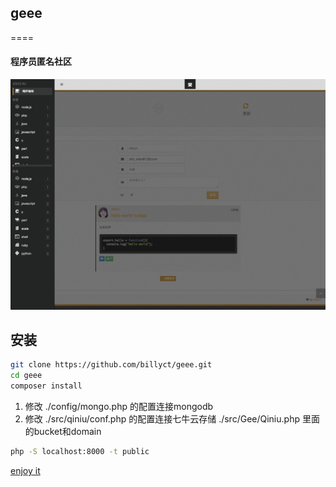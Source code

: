 ## geee
====
#### 程序员匿名社区
![image](https://github.com/billyct/geee/raw/master/screenshots/geee.png)


安装
-------
```bash
git clone https://github.com/billyct/geee.git
cd geee
composer install
```

1. 修改  ./config/mongo.php 的配置连接mongodb
2. 修改 ./src/qiniu/conf.php 的配置连接七牛云存储
   ./src/Gee/Qiniu.php 里面的bucket和domain


```bash
php -S localhost:8000 -t public
```


[enjoy it](http://localhost:8000)
